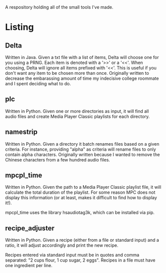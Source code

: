 A respository holding all of the small tools I've made.

Listing
=========

Delta
-------
Written in Java. Given a txt file with a list of items, Delta will
choose one for you using a PRNG. Each item is denoted with a '>>' or a
'<<'. When choosing, Delta will ignore all items prefixed with
'<<'. This is useful if you don't want any item to be chosen more than
once. Originally written to decrease the embarassing amount of time my
indecisive college roommate and I spent deciding what to do.

plc
---
Written in Python. Given one or more directories as input, it will
find all audio files and create Media Player Classic playlists for
each directory.

namestrip
---------
Written in Python. Given a directory it batch renames files based on a
given criteria. For instance, providing "alpha" as criteria will
rename files to only contain alpha characters.  Originally written
because I wanted to remove the Chinese characters from a few hundred
audio files.

mpcpl_time
----------
Written in Python. Given the path to a Media Player Classic playlist
file, it will calculate the total duration of the playlist. For some
reason MPC does not display this information (or at least, makes it
difficult to find how to display it!).

mpcpl_time uses the library hsaudiotag3k, which can be installed via pip.

recipe_adjuster
---------------

Written in Python. Given a recipe (either from a file or standard
input) and a ratio, it will adjust accordingly and print the new recipe.

Recipes entered via standard input must be in quotes and comma
separated: "2 cups flour, 1 cup sugar, 2 eggs". Recipes in a file must
have one ingredient per line.